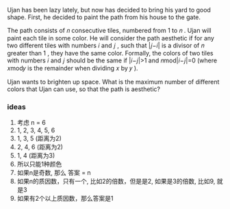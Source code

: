 Ujan has been lazy lately, but now has decided to bring his yard to good shape. First, he decided to paint the path from his house to the gate.

The path consists of 𝑛
 consecutive tiles, numbered from 1
 to 𝑛
. Ujan will paint each tile in some color. He will consider the path aesthetic if for any two different tiles with numbers 𝑖
 and 𝑗
, such that |𝑗−𝑖|
 is a divisor of 𝑛
 greater than 1
, they have the same color. Formally, the colors of two tiles with numbers 𝑖
 and 𝑗
 should be the same if |𝑖−𝑗|>1
 and 𝑛mod|𝑖−𝑗|=0
 (where 𝑥mod𝑦
 is the remainder when dividing 𝑥
 by 𝑦
).

Ujan wants to brighten up space. What is the maximum number of different colors that Ujan can use, so that the path is aesthetic?

### ideas
1. 考虑 n = 6
2. 1, 2, 3, 4, 5, 6
3. 1, 3, 5 (距离为2)
4. 2, 4, 6 (距离为2)
5. 1, 4    (距离为3)
6. 所以只能1种颜色
7. 如果n是奇数, 那么 答案 = n
8. 如果n的质因数，只有一个, 比如2的倍数，但是是2, 如果是3的倍数, 比如9, 就是3
9. 如果有2个以上质因数，那么答案是1